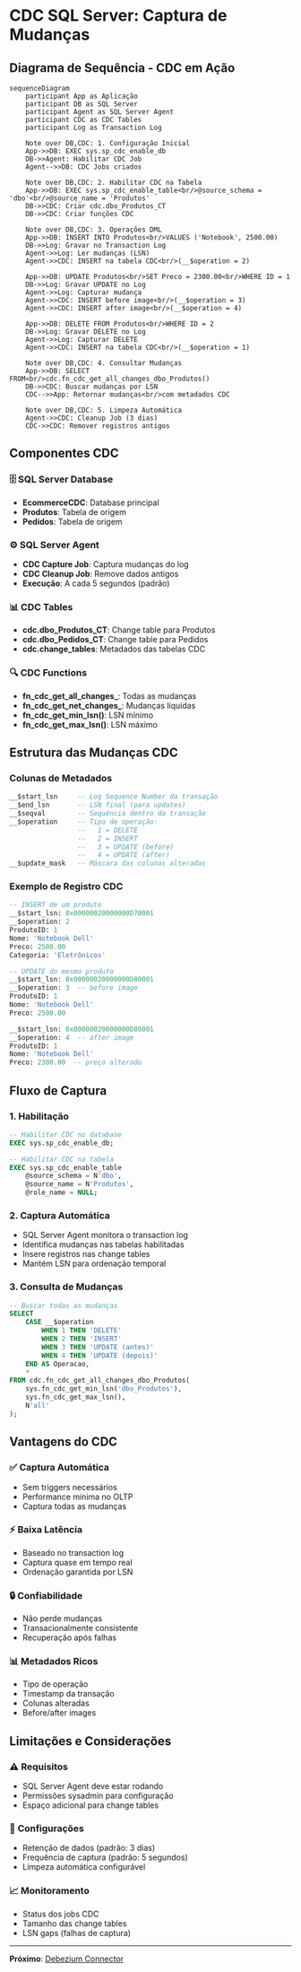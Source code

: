 # CDC SQL Server: Captura de Mudanças

## Diagrama de Sequência - CDC em Ação

```mermaid
sequenceDiagram
    participant App as Aplicação
    participant DB as SQL Server
    participant Agent as SQL Server Agent
    participant CDC as CDC Tables
    participant Log as Transaction Log

    Note over DB,CDC: 1. Configuração Inicial
    App->>DB: EXEC sys.sp_cdc_enable_db
    DB->>Agent: Habilitar CDC Job
    Agent-->>DB: CDC Jobs criados

    Note over DB,CDC: 2. Habilitar CDC na Tabela
    App->>DB: EXEC sys.sp_cdc_enable_table<br/>@source_schema = 'dbo'<br/>@source_name = 'Produtos'
    DB->>CDC: Criar cdc.dbo_Produtos_CT
    DB->>CDC: Criar funções CDC

    Note over DB,CDC: 3. Operações DML
    App->>DB: INSERT INTO Produtos<br/>VALUES ('Notebook', 2500.00)
    DB->>Log: Gravar no Transaction Log
    Agent->>Log: Ler mudanças (LSN)
    Agent->>CDC: INSERT na tabela CDC<br/>(__$operation = 2)

    App->>DB: UPDATE Produtos<br/>SET Preco = 2300.00<br/>WHERE ID = 1
    DB->>Log: Gravar UPDATE no Log
    Agent->>Log: Capturar mudança
    Agent->>CDC: INSERT before image<br/>(__$operation = 3)
    Agent->>CDC: INSERT after image<br/>(__$operation = 4)

    App->>DB: DELETE FROM Produtos<br/>WHERE ID = 2
    DB->>Log: Gravar DELETE no Log
    Agent->>Log: Capturar DELETE
    Agent->>CDC: INSERT na tabela CDC<br/>(__$operation = 1)

    Note over DB,CDC: 4. Consultar Mudanças
    App->>DB: SELECT FROM<br/>cdc.fn_cdc_get_all_changes_dbo_Produtos()
    DB->>CDC: Buscar mudanças por LSN
    CDC-->>App: Retornar mudanças<br/>com metadados CDC

    Note over DB,CDC: 5. Limpeza Automática
    Agent->>CDC: Cleanup Job (3 dias)
    CDC->>CDC: Remover registros antigos
```

## Componentes CDC

### 🗄️ **SQL Server Database**
- **EcommerceCDC**: Database principal
- **Produtos**: Tabela de origem
- **Pedidos**: Tabela de origem

### ⚙️ **SQL Server Agent**
- **CDC Capture Job**: Captura mudanças do log
- **CDC Cleanup Job**: Remove dados antigos
- **Execução**: A cada 5 segundos (padrão)

### 📊 **CDC Tables**
- **cdc.dbo_Produtos_CT**: Change table para Produtos
- **cdc.dbo_Pedidos_CT**: Change table para Pedidos
- **cdc.change_tables**: Metadados das tabelas CDC

### 🔍 **CDC Functions**
- **fn_cdc_get_all_changes_**: Todas as mudanças
- **fn_cdc_get_net_changes_**: Mudanças líquidas
- **fn_cdc_get_min_lsn()**: LSN mínimo
- **fn_cdc_get_max_lsn()**: LSN máximo

## Estrutura das Mudanças CDC

### Colunas de Metadados
```sql
__$start_lsn     -- Log Sequence Number da transação
__$end_lsn       -- LSN final (para updates)
__$seqval        -- Sequência dentro da transação
__$operation     -- Tipo de operação:
                 --   1 = DELETE
                 --   2 = INSERT  
                 --   3 = UPDATE (before)
                 --   4 = UPDATE (after)
__$update_mask   -- Máscara das colunas alteradas
```

### Exemplo de Registro CDC
```sql
-- INSERT de um produto
__$start_lsn: 0x00000020000000D70001
__$operation: 2
ProdutoID: 1
Nome: 'Notebook Dell'
Preco: 2500.00
Categoria: 'Eletrônicos'

-- UPDATE do mesmo produto  
__$start_lsn: 0x00000020000000D80001
__$operation: 3  -- before image
ProdutoID: 1
Nome: 'Notebook Dell'
Preco: 2500.00

__$start_lsn: 0x00000020000000D80001  
__$operation: 4  -- after image
ProdutoID: 1
Nome: 'Notebook Dell'
Preco: 2300.00  -- preço alterado
```

## Fluxo de Captura

### 1. **Habilitação**
```sql
-- Habilitar CDC no database
EXEC sys.sp_cdc_enable_db;

-- Habilitar CDC na tabela
EXEC sys.sp_cdc_enable_table
    @source_schema = N'dbo',
    @source_name = N'Produtos',
    @role_name = NULL;
```

### 2. **Captura Automática**
- SQL Server Agent monitora o transaction log
- Identifica mudanças nas tabelas habilitadas
- Insere registros nas change tables
- Mantém LSN para ordenação temporal

### 3. **Consulta de Mudanças**
```sql
-- Buscar todas as mudanças
SELECT 
    CASE __$operation
        WHEN 1 THEN 'DELETE'
        WHEN 2 THEN 'INSERT'
        WHEN 3 THEN 'UPDATE (antes)'
        WHEN 4 THEN 'UPDATE (depois)'
    END AS Operacao,
    *
FROM cdc.fn_cdc_get_all_changes_dbo_Produtos(
    sys.fn_cdc_get_min_lsn('dbo_Produtos'),
    sys.fn_cdc_get_max_lsn(),
    N'all'
);
```

## Vantagens do CDC

### ✅ **Captura Automática**
- Sem triggers necessários
- Performance mínima no OLTP
- Captura todas as mudanças

### ⚡ **Baixa Latência**
- Baseado no transaction log
- Captura quase em tempo real
- Ordenação garantida por LSN

### 🔒 **Confiabilidade**
- Não perde mudanças
- Transacionalmente consistente
- Recuperação após falhas

### 📊 **Metadados Ricos**
- Tipo de operação
- Timestamp da transação
- Colunas alteradas
- Before/after images

## Limitações e Considerações

### ⚠️ **Requisitos**
- SQL Server Agent deve estar rodando
- Permissões sysadmin para configuração
- Espaço adicional para change tables

### 🔧 **Configurações**
- Retenção de dados (padrão: 3 dias)
- Frequência de captura (padrão: 5 segundos)
- Limpeza automática configurável

### 📈 **Monitoramento**
- Status dos jobs CDC
- Tamanho das change tables
- LSN gaps (falhas de captura)

---

**Próximo**: [Debezium Connector](./03-debezium-connector.md)
